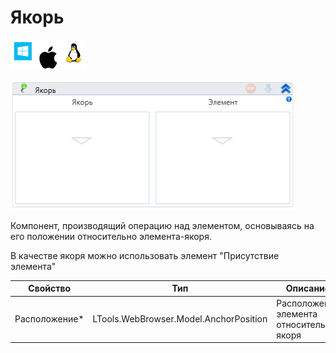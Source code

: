 # Якорь

![](../../../resources/activities/basic/browser/image-100-1-1-1-1-1-1-1-2-263.png)

![](../../../resources/activities/basic/browser/image-404.png)

Компонент, производящий операцию над элементом, основываясь на его положении относительно элемента-якоря.

В качестве якоря можно использовать элемент "Присутствие элемента"

| Свойство       | Тип                                    | Описание                                 |
| -------------- | -------------------------------------- | ---------------------------------------- |
| Расположение\* | LTools.WebBrowser.Model.AnchorPosition | Расположение элемента относительно якоря |
